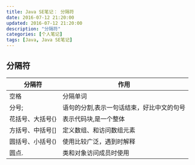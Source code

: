 ```yaml
---
title: Java SE笔记： 分隔符
date: 2016-07-12 21:20:00
updated: 2016-07-12 21:20:00
description: "分隔符"
categories: [个人笔记]
tags: [Java, Java SE笔记]
---
```


## 分隔符

|分隔符	        |作用
|---------------|----------------------------------
|空格	        |分隔单词
|分号;	        |语句的分割,表示一句话结束，好比中文的句号
|花括号、大括号{}	|表示代码块,是一个整体
|方括号、中括号[]	|定义数组、和访问数组元素
|圆括号、小括号()	|使用比较广泛，遇到时解释
|圆点.	        |类和对象访问成员时使用